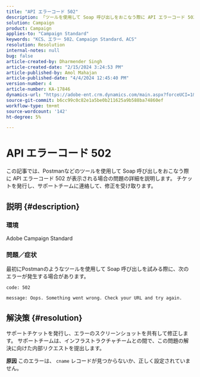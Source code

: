 ```yaml
---
title: "API エラーコード 502"
description: 「ツールを使用して Soap 呼び出しをおこなう際に API エラーコード 502 が発生する問題について詳しく説明します。 チケットを立て上げて、サポートチームと連携します。」
solution: Campaign
product: Campaign
applies-to: "Campaign Standard"
keywords: "KCS、エラー 502、Campaign Standard、ACS"
resolution: Resolution
internal-notes: null
bug: false
article-created-by: Dharmender Singh
article-created-date: "2/15/2024 3:24:53 PM"
article-published-by: Amol Mahajan
article-published-date: "4/4/2024 12:45:40 PM"
version-number: 4
article-number: KA-17846
dynamics-url: "https://adobe-ent.crm.dynamics.com/main.aspx?forceUCI=1&pagetype=entityrecord&etn=knowledgearticle&id=d007ba5c-16cc-ee11-9079-6045bd0061cb"
source-git-commit: b6cc99c0c82e1a5be0b211625a9b588ba74860ef
workflow-type: tm+mt
source-wordcount: '142'
ht-degree: 5%

---
```


# API エラーコード 502


この記事では、Postmanなどのツールを使用して Soap 呼び出しをおこなう際に API エラーコード 502 が表示される場合の問題の詳細を説明します。 チケットを発行し、サポートチームに連絡して、修正を受け取ります。

## 説明 {#description}


### <b>環境</b>

Adobe Campaign Standard



### <b>問題／症状</b>

最初にPostmanのようなツールを使用して Soap 呼び出しを試みる際に、次のエラーが発生する場合があります。




```
code: 502

message: Oops. Something went wrong. Check your URL and try again.
```





## 解決策 {#resolution}


サポートチケットを発行し、エラーのスクリーンショットを共有して修正します。 サポートチームは、インフラストラクチャチームとの間で、この問題の解決に向けた内部リクエストを提出します。


<b>原因</b>
このエラーは、 `cname` レコードが見つからないか、正しく設定されていません。
